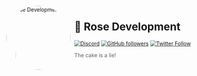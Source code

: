 
<img width="170" height="170" align="left" style="float: left; margin: 0 10px 0 0; border-radius: 50%;" alt="Rose Development" src="https://user-images.githubusercontent.com/49127376/143603575-be73fffd-f177-406c-a355-55a3ff75d1e3.png">  

# 🌹 Rose Development
[![Discord](https://img.shields.io/discord/666599184844980224?color=333&label=Chat&logo=discord&logoColor=fff&style=flat-square)](https://discord.gg/bVNNHuQ)
[![GitHub followers](https://img.shields.io/github/followers/igorkowalczyk?color=333&label=Follow&logo=github&logoColor=fff&style=flat-square)](https://github.com/IgorKowalczyk?tab=followers)
[![Twitter Follow](https://img.shields.io/twitter/follow/majonezexe?color=333&label=Follow&logo=twitter&logoColor=fff&style=flat-square)](https://twitter.com/majonezexe)

> The cake is a lie!

